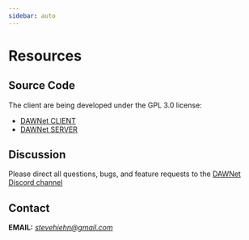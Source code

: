 ```yaml
---
sidebar: auto
---
```


# Resources

## Source Code

The client are being developed under the GPL 3.0 license:
* [DAWNet CLIENT](https://github.com/shiehn/dawnet_client)
* [DAWNet SERVER](https://github.com/shiehn/dawnet-server)

## Discussion

Please direct all questions, bugs, and feature requests to the
[DAWNet Discord channel](https://discord.com/channels/937399536253554708/937399536693948457)

## Contact

**EMAIL:** *stevehiehn@gmail.com*